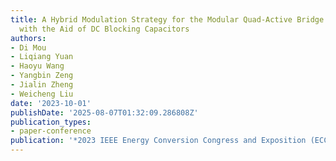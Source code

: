 ```yaml
---
title: A Hybrid Modulation Strategy for the Modular Quad-Active Bridge Converters
  with the Aid of DC Blocking Capacitors
authors:
- Di Mou
- Liqiang Yuan
- Haoyu Wang
- Yangbin Zeng
- Jialin Zheng
- Weicheng Liu
date: '2023-10-01'
publishDate: '2025-08-07T01:32:09.286808Z'
publication_types:
- paper-conference
publication: '*2023 IEEE Energy Conversion Congress and Exposition (ECCE)*'
---
```

